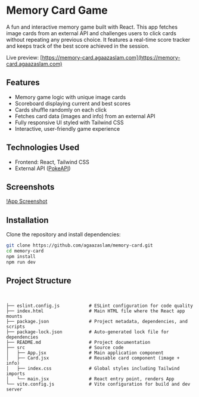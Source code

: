 # Memory Card Game

A fun and interactive memory game built with React. This app fetches image cards from an external API and challenges users to click cards without repeating any previous choice.
It features a real-time score tracker and keeps track of the best score achieved in the session.

Live preview: [https://memory-card.agaazaslam.com](https://memory-card.agaazaslam.com)

## Features

- Memory game logic with unique image cards
- Scoreboard displaying current and best scores
- Cards shuffle randomly on each click
- Fetches card data (images and info) from an external API
- Fully responsive UI styled with Tailwind CSS
- Interactive, user-friendly game experience

## Technologies Used

- Frontend: React, Tailwind CSS
- External API ([PokeAPI](https://pokeapi.co))

## Screenshots

[!App Screenshot](./assets/memorycard-screenshot-2025-06-03.png)

## Installation

Clone the repository and install dependencies:

```bash
git clone https://github.com/agaazaslam/memory-card.git
cd memory-card
npm install
npm run dev
```

## Project Structure

<pre> <code> 

├── eslint.config.js           # ESLint configuration for code quality
├── index.html                 # Main HTML file where the React app mounts
├── package.json               # Project metadata, dependencies, and scripts
├── package-lock.json          # Auto-generated lock file for dependencies
├── README.md                  # Project documentation
├── src                        # Source code
│   ├── App.jsx                # Main application component
│   ├── Card.jsx               # Reusable card component (image + info)
│   ├── index.css              # Global styles including Tailwind imports
│   └── main.jsx               # React entry point, renders App
└── vite.config.js             # Vite configuration for build and dev server

 </code> </pre>
